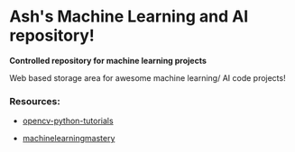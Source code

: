 # Ash's Machine Learning and AI repository!
**Controlled repository for machine learning projects**


Web based storage area for awesome machine learning/ AI code projects!

### Resources:
- [opencv-python-tutorials](http://opencv-python-tutroals.readthedocs.org/en/latest/py_tutorials/py_ml/py_table_of_contents_ml/py_table_of_contents_ml.html)

- [machinelearningmastery](http://www.machinelearningmastery.com/blog/)
